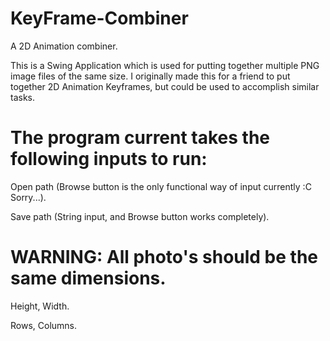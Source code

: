 # KeyFrame-Combiner
A 2D Animation combiner.


This is a Swing Application which is used for putting together multiple PNG image files of the same size. 
I originally made this for a friend to put together 2D Animation Keyframes, but could be used to accomplish similar tasks.

# The program current takes the following inputs to run:

Open path (Browse button is the only functional way of input currently :C Sorry...).

Save path (String input, and Browse button works completely).

# WARNING: All photo's should be the same dimensions. 
Height, Width.

Rows, Columns.

